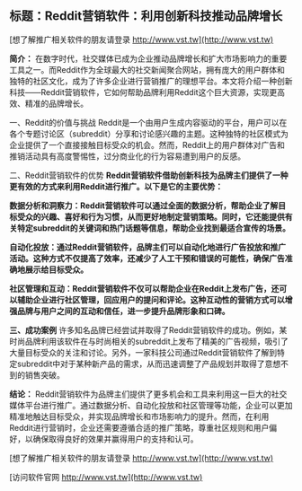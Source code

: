 ## **标题：Reddit营销软件：利用创新科技推动品牌增长**

[想了解推广相关软件的朋友请登录 http://www.vst.tw](http://www.vst.tw)

**简介：**
在数字时代，社交媒体已成为企业推动品牌增长和扩大市场影响力的重要工具之一。而Reddit作为全球最大的社交新闻聚合网站，拥有庞大的用户群体和独特的社区文化，成为了许多企业进行营销推广的理想平台。本文将介绍一种创新科技——Reddit营销软件，它如何帮助品牌利用Reddit这个巨大资源，实现更高效、精准的品牌增长。

一、Reddit的价值与挑战
Reddit是一个由用户生成内容驱动的平台，用户可以在各个专题讨论区（subreddit）分享和讨论感兴趣的主题。这种独特的社区模式为企业提供了一个直接接触目标受众的机会。然而，Reddit上的用户群体对广告和推销活动具有高度警惕性，过分商业化的行为容易遭到用户的反感。

二、Reddit营销软件的优势
**Reddit营销软件借助创新科技为品牌主们提供了一种更有效的方式来利用Reddit进行推广。以下是它的主要优势：**

**数据分析和洞察力：Reddit营销软件可以通过全面的数据分析，帮助企业了解目标受众的兴趣、喜好和行为习惯，从而更好地制定营销策略。同时，它还能提供有关特定subreddit的关键词和热门话题等信息，帮助企业找到最适合宣传的场景。**

**自动化投放：通过Reddit营销软件，品牌主们可以自动化地进行广告投放和推广活动。这种方式不仅提高了效率，还减少了人工干预和错误的可能性，确保广告准确地展示给目标受众。**

**社区管理和互动：Reddit营销软件不仅可以帮助企业在Reddit上发布广告，还可以辅助企业进行社区管理，回应用户的提问和评论。这种互动性的营销方式可以增强品牌与用户之间的互动和信任，进一步提升品牌形象和口碑。**

**三、成功案例**
许多知名品牌已经尝试并取得了Reddit营销软件的成功。例如，某时尚品牌利用该软件在与时尚相关的subreddit上发布了精美的广告视频，吸引了大量目标受众的关注和讨论。另外，一家科技公司通过Reddit营销软件了解到特定subreddit中对于某种新产品的需求，从而迅速调整了产品规划并取得了意想不到的销售突破。

**结论：**
Reddit营销软件为品牌主们提供了更多机会和工具来利用这一巨大的社交媒体平台进行推广。通过数据分析、自动化投放和社区管理等功能，企业可以更加精准地触达目标受众，并实现品牌增长和市场影响力的提升。然而，在利用Reddit进行营销时，企业还需要遵循合适的推广策略，尊重社区规则和用户偏好，以确保取得良好的效果并赢得用户的支持和认可。

[想了解推广相关软件的朋友请登录 http://www.vst.tw](http://www.vst.tw)


[访问软件官网 http://www.vst.tw](http://www.vst.tw)
